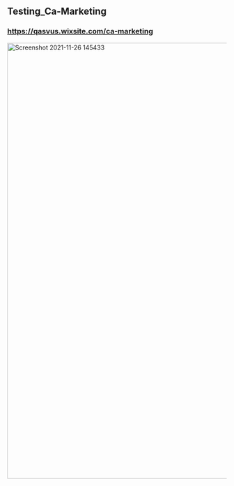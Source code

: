 ## Testing_Ca-Marketing
### https://qasvus.wixsite.com/ca-marketing

<img width="1000" alt="Screenshot 2021-11-26 145433" src="https://user-images.githubusercontent.com/90708778/143625645-0bbed69e-0952-40ca-ab34-68b7b511dccb.png">
